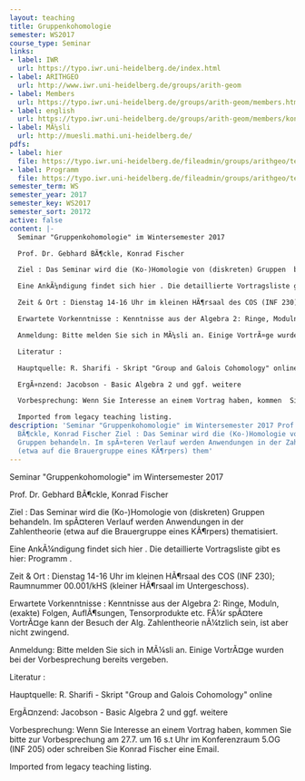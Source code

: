 ```yaml
---
layout: teaching
title: Gruppenkohomologie
semester: WS2017
course_type: Seminar
links:
- label: IWR
  url: https://typo.iwr.uni-heidelberg.de/index.html
- label: ARITHGEO
  url: http://www.iwr.uni-heidelberg.de/groups/arith-geom
- label: Members
  url: https://typo.iwr.uni-heidelberg.de/groups/arith-geom/members.html
- label: english
  url: https://typo.iwr.uni-heidelberg.de/groups/arith-geom/members/konrad-fischer/seminar-gruppenkohomologie.html
- label: MÃ¼sli
  url: http://muesli.mathi.uni-heidelberg.de/
pdfs:
- label: hier
  file: https://typo.iwr.uni-heidelberg.de/fileadmin/groups/arithgeo/templates/data/Seminare/ws17_sem_gp-coh_INFO.pdf
- label: Programm
  file: https://typo.iwr.uni-heidelberg.de/fileadmin/groups/arithgeo/templates/data/Seminare/programm_gp-coh.pdf
semester_term: WS
semester_year: 2017
semester_key: WS2017
semester_sort: 20172
active: false
content: |-
  Seminar "Gruppenkohomologie" im Wintersemester 2017

  Prof. Dr. Gebhard BÃ¶ckle, Konrad Fischer

  Ziel : Das Seminar wird die (Ko-)Homologie von (diskreten) Gruppen  behandeln. Im spÃ¤teren Verlauf werden Anwendungen in der Zahlentheorie (etwa auf die Brauergruppe eines KÃ¶rpers) thematisiert.

  Eine AnkÃ¼ndigung findet sich hier . Die detaillierte Vortragsliste gibt es hier: Programm .

  Zeit & Ort : Dienstag 14-16 Uhr im kleinen HÃ¶rsaal des COS (INF 230); Raumnummer 00.001/kHS (kleiner HÃ¶rsaal im Untergeschoss).

  Erwartete Vorkenntnisse : Kenntnisse aus der Algebra 2: Ringe, Moduln, (exakte) Folgen, AuflÃ¶sungen, Tensorprodukte etc. FÃ¼r spÃ¤tere VortrÃ¤ge kann der Besuch der Alg. Zahlentheorie nÃ¼tzlich sein, ist aber nicht zwingend.

  Anmeldung: Bitte melden Sie sich in MÃ¼sli an. Einige VortrÃ¤ge wurden bei der Vorbesprechung bereits vergeben.

  Literatur :

  Hauptquelle: R. Sharifi - Skript "Group and Galois Cohomology" online

  ErgÃ¤nzend: Jacobson - Basic Algebra 2 und ggf. weitere

  Vorbesprechung: Wenn Sie Interesse an einem Vortrag haben, kommen  Sie bitte zur Vorbesprechung am 27.7. um 16 s.t Uhr im Konferenzraum 5.OG (INF 205) oder schreiben Sie Konrad Fischer eine Email.

  Imported from legacy teaching listing.
description: 'Seminar "Gruppenkohomologie" im Wintersemester 2017 Prof. Dr. Gebhard
  BÃ¶ckle, Konrad Fischer Ziel : Das Seminar wird die (Ko-)Homologie von (diskreten)
  Gruppen behandeln. Im spÃ¤teren Verlauf werden Anwendungen in der Zahlentheorie
  (etwa auf die Brauergruppe eines KÃ¶rpers) them'
---
```

Seminar "Gruppenkohomologie" im Wintersemester 2017

Prof. Dr. Gebhard BÃ¶ckle, Konrad Fischer

Ziel : Das Seminar wird die (Ko-)Homologie von (diskreten) Gruppen  behandeln. Im spÃ¤teren Verlauf werden Anwendungen in der Zahlentheorie (etwa auf die Brauergruppe eines KÃ¶rpers) thematisiert.

Eine AnkÃ¼ndigung findet sich hier . Die detaillierte Vortragsliste gibt es hier: Programm .

Zeit & Ort : Dienstag 14-16 Uhr im kleinen HÃ¶rsaal des COS (INF 230); Raumnummer 00.001/kHS (kleiner HÃ¶rsaal im Untergeschoss).

Erwartete Vorkenntnisse : Kenntnisse aus der Algebra 2: Ringe, Moduln, (exakte) Folgen, AuflÃ¶sungen, Tensorprodukte etc. FÃ¼r spÃ¤tere VortrÃ¤ge kann der Besuch der Alg. Zahlentheorie nÃ¼tzlich sein, ist aber nicht zwingend.

Anmeldung: Bitte melden Sie sich in MÃ¼sli an. Einige VortrÃ¤ge wurden bei der Vorbesprechung bereits vergeben.

Literatur :

Hauptquelle: R. Sharifi - Skript "Group and Galois Cohomology" online

ErgÃ¤nzend: Jacobson - Basic Algebra 2 und ggf. weitere

Vorbesprechung: Wenn Sie Interesse an einem Vortrag haben, kommen  Sie bitte zur Vorbesprechung am 27.7. um 16 s.t Uhr im Konferenzraum 5.OG (INF 205) oder schreiben Sie Konrad Fischer eine Email.

Imported from legacy teaching listing.
